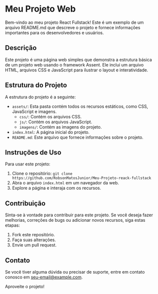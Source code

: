 # Meu Projeto Web

Bem-vindo ao meu projeto React Fullstack! Este é um exemplo de um arquivo README.md que descreve o projeto e fornece informações importantes para os desenvolvedores e usuários.

## Descrição

Este projeto é uma página web simples que demonstra a estrutura básica de um projeto web usando o framework Assent. Ele inclui um arquivo HTML, arquivos CSS e JavaScript para ilustrar o layout e interatividade.

## Estrutura do Projeto

A estrutura do projeto é a seguinte:

- `assets/`: Esta pasta contém todos os recursos estáticos, como CSS, JavaScript e imagens.
  - `css/`: Contém os arquivos CSS.
  - `js/`: Contém os arquivos JavaScript.
  - `imagens/`: Contém as imagens do projeto.
- `index.html`: A página inicial do projeto.
- `README.md`: Este arquivo que fornece informações sobre o projeto.

## Instruções de Uso

Para usar este projeto:

1. Clone o repositório: `git clone https://github.com/RobsonMatosJunior/Meu-Projeto-reack-fullstack`
2. Abra o arquivo `index.html` em um navegador da web.
3. Explore a página e interaja com os recursos.

## Contribuição

Sinta-se à vontade para contribuir para este projeto. Se você deseja fazer melhorias, correções de bugs ou adicionar novos recursos, siga estas etapas:

1. Fork este repositório.
2. Faça suas alterações.
3. Envie um pull request.

## Contato

Se você tiver alguma dúvida ou precisar de suporte, entre em contato conosco em [seu-email@example.com](mailto:robsonjr819@gmail.com).

Aproveite o projeto!
